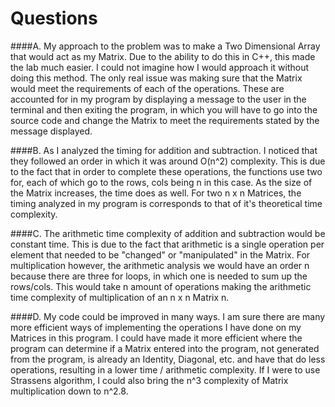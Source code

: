 # Questions

####A. 
My approach to the problem was to make a Two Dimensional Array that would act as
my Matrix. Due to the ability to do this in C++, this made the lab much easier.
I could not imagine how I would approach it without doing this method. The only
real issue was making sure that the Matrix would meet the requirements of each
of the operations. These are accounted for in my program by displaying a message
to the user in the terminal and then exiting the program, in which you will have
to go into the source code and change the Matrix to meet the requirements stated
by the message displayed.

####B. 
As I analyzed the timing for addition and subtraction. I noticed that they
followed an order in which it was around O(n^2) complexity. This is due to the
fact that in order to complete these operations, the functions use two for, each
of which go to the rows, cols being n in this case. As the size of the Matrix
increases, the time does as well. For two n x n Matrices, the timing analyzed in
my program is corresponds to that of it's theoretical time complexity.

####C.
The arithmetic time complexity of addition and subtraction would be constant
time. This is due to the fact that arithmetic is a single operation per element
that needed to be "changed" or "manipulated" in the Matrix. For multiplication
however, the arithmetic analysis we would have an order n because there are
three for loops, in which one is needed to sum up the rows/cols. This would take
n amount of operations making the arithmetic time complexity of multiplication
of an n x n Matrix n.

####D.
My code could be improved in many ways. I am sure there are many more efficient
ways of implementing the operations I have done on my Matrices in this program.
I could have made it more efficient where the program can determine if a Matrix
entered into the program, not generated from the program, is already an
Identity, Diagonal, etc. and have that do less operations, resulting in a lower
time / arithmetic complexity. If I were to use Strassens algorithm, I could also
bring the n^3 complexity of Matrix multiplication down to n^2.8.
